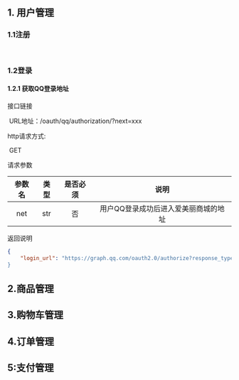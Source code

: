 ## 1. 用户管理

### 1.1注册

​		

### 1.2登录

#### 	1.2.1 获取QQ登录地址

接口链接

​	URL地址：/oauth/qq/authorization/?next=xxx

http请求方式:

​		 GET

​请求参数

| 参数名 | 类型 | 是否必须 |                 说明                 |
| :----: | :--: | :------: | :----------------------------------: |
|  net   | str  |    否    | 用户QQ登录成功后进入爱美丽商城的地址 |

返回说明

```json
{
    "login_url": "https://graph.qq.com/oauth2.0/authorize?response_type=code&client_id=101474184&redirect_uri=http%3A%2F%2Fwww.meiduo.site%3A8080%2Foauth_callback.html&state=%2Fuser_center_info.html&scope=get_user_info
}
```



## 2.商品管理





## 3.购物车管理



## 4.订单管理

## 5:支付管理




